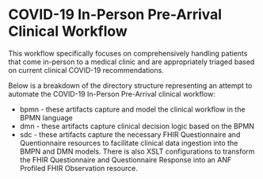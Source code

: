 # COVID-19 In-Person Pre-Arrival Clinical Workflow

This workflow specifically focuses on comprehensively handling patients that come in-person to a medical clinic and are appropriately triaged based on current clinical COVID-19 recommendations.

Below is a breakdown of the directory structure representing an attempt to automate the COVID-19 In-Person Pre-Arrival clinical workflow:

+ bpmn - these artifacts capture and model the clinical workflow in the BPMN language 
+ dmn - these artifacts capture clinical decision logic based on the BPMN
+ sdc - these artifacts capture the necessary FHIR Questionnaire and Quentionnaire resources to facilitate clinical data ingestion into the BMPN and DMN models. There is also XSLT configurations to transform the FHIR Questionnaire and Questionnaire Response into an ANF Profiled FHIR Observation resource. 